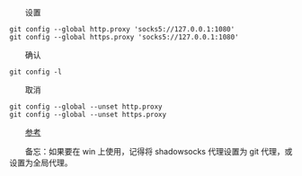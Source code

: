

　　设置

```shell
git config --global http.proxy 'socks5://127.0.0.1:1080'
git config --global https.proxy 'socks5://127.0.0.1:1080'
```

　　确认
  
```shell
git config -l
```

　　取消

```shell
git config --global --unset http.proxy
git config --global --unset https.proxy
```

　　[参考](https://gist.github.com/laispace/666dd7b27e9116faece6)

　　备忘：如果要在 win 上使用，记得将 shadowsocks 代理设置为 git 代理，或设置为全局代理。
